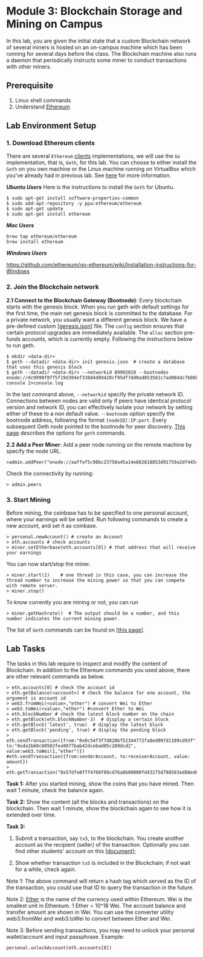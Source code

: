 Module 3: Blockchain Storage and Mining on Campus
===

In this lab, you are given the initial state that a custom Blockchain network of several miners is hosted on an on-campus machine which has been running for several days before the class. The Blockchain machine also runs a daemon that periodically instructs some miner to conduct transactions with other miners.

Prerequisite
---

1. Linux shell commands
2. Understand [Ethereum](http://www.ethdocs.org/en/latest/introduction/index.html)

Lab Environment Setup
---

### 1. Download Ethereum clients

There are several `Ethereum` [clients](http://ethdocs.org/en/latest/ethereum-clients/choosing-a-client.html) implementations, we will use the `Go` implementation, that is, `Geth`, for this lab. You can choose to either install the `Geth` on you own machine or the Linux machine running on VirtualBox which you've already had in previous lab. See [here](https://github.com/ethereum/go-ethereum/wiki/Building-Ethereum) for more information.

***Ubuntu Users***
Here is the instructions to install the `Geth` for Ubuntu.

```
$ sudo apt-get install software-properties-common
$ sudo add-apt-repository -y ppa:ethereum/ethereum
$ sudo apt-get update
$ sudo apt-get install ethereum
```

***Mac Users***

```
brew tap ethereum/ethereum
brew install ethereum
```

***Windows Users***

https://github.com/ethereum/go-ethereum/wiki/Installation-instructions-for-Windows


### 2. Join the Blockchain network

**2.1 Connect to the Blockchain Gateway (Bootnode)**: Every blockchain starts with the genesis block. When you run geth with default settings for the first time, the main net genesis block is committed to the database. For a private network, you usually want a different genesis block. We have a pre-defined custom [[genesis.json](genesis.json)] file. The `config` section ensures that certain protocol upgrades are immediately available. The `alloc` section pre-funds accounts, which is currently empty. Following the instructions below to run geth.

```
$ mkdir <data-dir>
$ geth --datadir <data-dir> init genesis.json  # create a database that uses this genesis block
$ geth --datadir <data-dir> --networkid 89992018 --bootnodes enode://dc9999f8ff5f19d304ef338d4d89428cf95df7dd0ad853581c7ad084dc7b86bd5d1711b041af8487b455e079513dd9419cde7f03dca30064fe0aca622f3910dd@128.230.208.73:30301 console 2>console.log 
```

In the last command above, `--networkid` specify the private network ID. Connections between nodes are valid only if peers have identical protocol version and network ID, you can effectively isolate your network by setting either of these to a non default value. `--bootnode` option specify the bootnode address, following the format `[nodeID]:IP:port`. Every subsequent Geth node pointed to the bootnode for peer discovery. [This page](https://github.com/ethereum/go-ethereum/wiki/Command-Line-Options) describes the options for ```geth``` commands.

**2.2 Add a Peer Miner**: Add a peer node running on the remote machine by specify the node URL.
	
```
>admin.addPeer("enode://aaffef5c90bc23750a45a14e882818853d91759a2df4454623503b298a95c8ef440bdf2360955432eaece9f7b67d4369da1ab46d6ff68add90041b5e3ce5eba5@128.230.208.73:30303")
```	

Check the connectivity by running:
	
```
> admin.peers
```

### 3. Start Mining
	
Before mining, the coinbase has to be specified to one personal account, where your earnings will be settled. Run following commands to create a new account, and set it as coinbase.

```
> personal.newAccount() # create an Account
> eth.accounts # check accounts
> miner.setEtherbase(eth.accounts[0]) # that address that will receive your earnings	
```
	
You can now start/stop the miner. 
	
```
> miner.start(1)	# one thread in this case, you can increase the thread number to increase the mining power so that you can compete with remote server.
> miner.stop()
```

To know currently you are mining or not, you can run 
	
```
> miner.getHashrate()  # The output should be a number, and this number indicates the current mining power. 
```
	
	
The list of `Geth` commands can be found on [[this page](https://github.com/ethereum/go-ethereum/wiki/Management-APIs)].
	

Lab Tasks
---

The tasks in this lab require to inspect and modify the content of Blockchain. In addition to the Ethereum commands you used  above, there are other relevant commands as below.

```
> eth.accounts[0] # check the account id
> eth.getBalance(<account>) # check the balance for one account, the argument is account id
> web3.fromWei(<value>,"ether") # convert Wei to Ether
> web3.toWei(<value>,"ether") #convert Ether to Wei
> eth.blockNumber # check the latest block number on the chain
> eth.getBlock(eth.blockNumber-3)  # display a certain block 
> eth.getBlock('latest', true)	# display the latest block
> eth.getBlock('pending', true)	# display the pending block
> eth.sendTransaction({from:"0x0c54f3f7d820bf52344772fa8ed097d1189cd93f", to:"0xda1b60c80502fea9977bab42dcebad05c289dcd2", value:web3.toWei(1,"ether")})
#eth.sendTransaction({from:senderAccount, to:receiverAccount, value: amount})
> eth.getTransaction("0x57dfe8f7f4760f09cd76a8b09000fd43275d798503ed88ed6d8b39c1d5ce3157")
```

**Task 1:** After you started mining, show the coins that you have mined. Then wait 1 minute, check the balance again.

**Task 2:** Show the content (all the blocks and transactions) on the blockchain. Then wait 1 minute, show the blockchain again to see how it is extended over time.

**Task 3:** 

1. Submit a transaction, say `tx5`, to the blockchain. You create another account as the recipient (seller) of the transaction. Optionally you can find other students' account on this [[document](https://docs.google.com/document/d/1nI3o1YH-rkAto9iysuExh5PbnFgCAgjFifturm2nQzg/edit?usp=sharing)];

2. Show whether transaction `tx5` is included in the Blockchain; if not wait for a while, check again.

Note 1: The above command will return a hash tag which served as the ID of the transaction, you could use that ID to query the transaction in the future.

Note 2: [Ether](http://www.ethdocs.org/en/latest/ether.html) is the name of the currency used within Ethereum. Wei is the smallest unit in Ethereum. 1 Ether = 10^18 Wei. The account balance and transfer amount are shown in Wei. You can use the converter utility web3.fromWei and web3.toWei to convert between Ether and Wei. 

Note 3: Before sending transactions, you may need to unlock your personal wallet/account and input passphrase. Example:

```
personal.unlockAccount(eth.accounts[0])
```

